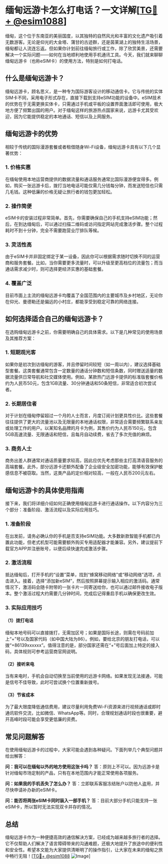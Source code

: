 # 缅甸远游卡怎么打电话？一文详解[[TG💪+ @esim1088](https://t.me/s/esim1088)]

缅甸，这个位于东南亚的美丽国度，以其独特的自然风光和丰富的文化遗产吸引着无数游客。无论是仰光的大金塔、蒲甘的古迹群，还是茵莱湖上的独特生活场景，缅甸都让人流连忘返。但如果你计划前往缅甸旅行或工作，除了欣赏美景，还需要解决一个实际问题——如何在当地顺利地使用手机通讯工具。今天，我们就来聊聊缅甸远游卡（也称eSIM卡）的使用方法，特别是如何打电话。

## 什么是缅甸远游卡？

缅甸远游卡，顾名思义，是一种专为国际游客设计的移动通信卡。它与传统的实体SIM卡不同，采用电子形式存在，直接下载到支持eSIM功能的设备中。eSIM技术的优势在于无需更换实体卡，只需通过手机或平板的设置界面激活即可使用，极大地方便了频繁出国的用户。对于缅甸这样的旅游热点国家来说，远游卡尤其受欢迎，因为它能提供稳定的本地通话、短信以及上网服务。

## 缅甸远游卡的优势

相较于传统的国际漫游套餐或者租借随身Wi-Fi设备，缅甸远游卡具有以下几个显著优势：

### 1. **价格实惠**
   在缅甸使用本地运营商提供的数据流量和通话服务通常比国际漫游便宜得多。例如，购买一张远游卡后，拨打当地电话可能仅需几分钱每分钟，而发送短信也只需几毛钱。这种低廉的价格无疑让旅行者的钱包更加轻松。

### 2. **操作简便**
   eSIM卡的安装过程非常简单。首先，你需要确保自己的手机支持eSIM功能；然后，在到达缅甸后，可以通过扫描二维码或访问指定网站完成激活步骤。整个过程耗时不到十分钟，完全不需要跑营业厅排队等候。

### 3. **灵活性高**
   由于eSIM卡并非固定绑定于某一设备，因此你可以根据需求随时切换不同的运营商和服务套餐。比如，当你需要更多流量时，可以升级至更高档位的流量包；而当通话需求减少时，则可选择更经济实惠的基础套餐。

### 4. **覆盖广泛**
   目前市面上主流的缅甸远游卡均覆盖了全国范围内的主要城市及乡村地区，无论你在仰光、曼德勒还是偏远的小村庄，都能享受到稳定可靠的网络连接。

## 如何选择适合自己的缅甸远游卡？

在选购缅甸远游卡之前，你需要明确自己的具体需求。以下是几种常见的使用场景及其推荐方案：

### 1. **短期观光客**
   如果你是初次到访缅甸的游客，并且停留时间较短（如一周以内），建议选择基础型套餐。这类套餐通常包含一定数量的通话分钟数和短信条数，同时赠送适量的数据流量供日常导航和社交媒体使用。例如，某款热门远游卡提供的标准版套餐价格约为人民币50元，包含1GB流量、30分钟通话和50条短信，非常适合初次尝试者。

### 2. **长期居住者**
   对于计划在缅甸停留超过一个月的人士而言，月度订阅计划更具性价比。这些套餐往往提供了更大的流量池以及无限量的本地通话权限，非常适合需要频繁联系亲友或处理工作的用户。以某知名品牌的月卡为例，其售价约为人民币150元，包含5GB高速流量、无限通话和短信，且每月自动续费，省去了多次充值的麻烦。

### 3. **商务人士**
   商务出差人群通常对通话质量要求较高，因此应优先考虑那些主打高清语音服务的高端套餐。此外，部分远游卡还额外配备了企业级安全加密功能，能够有效保护敏感信息不被窃取。当然，这类产品的定价相对较高，一般在人民币200元左右。

## 缅甸远游卡的具体使用指南

接下来，我们将详细介绍如何正确使用缅甸远游卡进行通话操作。以下内容分为三个部分：准备阶段、激活流程以及实际应用技巧。

### 1. 准备阶段

在出发前，请务必确认你的手机是否支持eSIM功能。大多数新款智能手机都已内置此功能，但老式机型可能需要额外购买专用适配器才能兼容。另外，建议提前下载官方APP并注册账号，以便后续快速完成激活步骤。

### 2. 激活流程

抵达缅甸后，打开手机的“设置”菜单，找到“蜂窝移动网络”或“移动网络”选项，点击进入。接着，选择“添加新eSIM”，然后按照屏幕提示输入相应的激活码。通常情况下，激活码会随卡附带的一张卡片一同寄送给你，也可以通过邮件接收电子版本。整个激活过程大约需要几分钟时间，完成后记得重启手机以确保更改生效。

### 3. 实际应用技巧

#### （1）拨打电话
缅甸本地号码可以直接拨打，无需加区号；如果是国际长途，则需在号码前加上“+”号以及国家代码（如中国大陆为86）。例如，要给北京的朋友打电话，可以拨“+86139xxxxxx”。值得注意的是，部分国家还需在“+”号后面加上特定的接入码，具体规则可参考运营商官网说明。

#### （2）接听来电
当有来电时，手机会自动切换至当前使用的远游卡网络。如果发现无法接通，可能是信号不佳导致，此时可尝试换个位置重新拨号。

#### （3）节省成本
为了最大限度降低通信费用，建议尽量利用免费Wi-Fi资源来进行视频通话或即时通讯软件交流，比如微信、WhatsApp等。同时，合理规划通话时段也很重要，避开高峰时段可能会享受更低廉的资费。

## 常见问题解答

在使用缅甸远游卡的过程中，大家可能会遇到各种疑问。下面列举几个典型问题并给出解答：

**问：我可以在缅甸以外的地方使用这张卡吗？**
答：原则上不可以。因为远游卡是针对缅甸市场定制的产品，只有在本地范围内才能正常使用各项服务。

**问：如果我的手机丢失了怎么办？**
答：立即联系客服冻结账户以防他人盗用，并尽快申请补办新的eSIM卡。

**问：能否将两张eSIM卡同时装入一部手机？**
答：目前大部分手机只能支持一张eSIM卡，所以暂时无法实现双卡并存的情况。

## 总结

缅甸远游卡作为一种便捷高效的通信解决方案，已经成为越来越多旅行者的选择。它不仅帮助人们解决了语言障碍带来的沟通难题，还极大地提升了旅途中的便利性和安全性。希望本文能为大家提供清晰明了的操作指引，让大家在未来的缅甸之旅中畅行无阻！[[TG💪+ @esim1088](https://t.me/s/esim1088) ![Image](https://i.postimg.cc/4NQfJmqS/Snipaste-2025-05-13-00-14-12.png)]